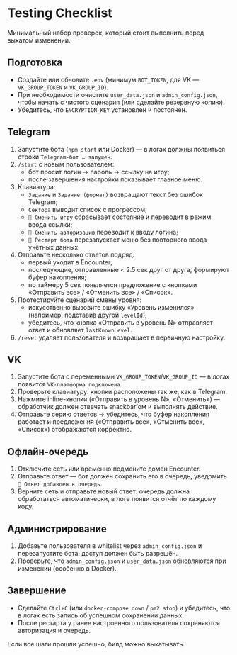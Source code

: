 # Testing Checklist

Минимальный набор проверок, который стоит выполнить перед выкатом изменений.

## Подготовка

- Создайте или обновите `.env` (минимум `BOT_TOKEN`, для VK — `VK_GROUP_TOKEN` и `VK_GROUP_ID`).
- При необходимости очистите `user_data.json` и `admin_config.json`, чтобы начать с чистого сценария (или сделайте резервную копию).
- Убедитесь, что `ENCRYPTION_KEY` установлен и постоянен.

## Telegram

1. Запустите бота (`npm start` или Docker) — в логах должны появиться строки `Telegram-бот … запущен`.
2. `/start` с новым пользователем:
   - бот просит логин → пароль → ссылку на игру;
   - после завершения настройки показывает главное меню.
3. Клавиатура:
   - `Задание` и `Задание (формат)` возвращают текст без ошибок Telegram;
   - `Сектора` выводит список с прогрессом;
   - `🔗 Сменить игру` сбрасывает состояние и переводит в режим ввода ссылки;
   - `👤 Сменить авторизацию` переводит к вводу логина;
   - `🔄 Рестарт бота` перезапускает меню без повторного ввода учётных данных.
4. Отправьте несколько ответов подряд:
   - первый уходит в Encounter;
   - последующие, отправленные < 2.5 сек друг от друга, формируют буфер накопления;
   - по таймеру 5 сек появляется предложение с кнопками «Отправить все» / «Отменить все» / «Список».
5. Протестируйте сценарий смены уровня:
   - искусственно вызовите ошибку «Уровень изменился» (например, подставив другой `levelId`);
   - убедитесь, что кнопка «Отправить в уровень N» отправляет ответ и обновляет `lastKnownLevel`.
6. `/reset` удаляет пользователя и возвращает в первичную настройку.

## VK

1. Запустите бота с переменными `VK_GROUP_TOKEN`/`VK_GROUP_ID` — в логах появится `VK-платформа подключена`.
2. Проверьте клавиатуру: кнопки расположены так же, как в Telegram.
3. Нажмите inline-кнопки («Отправить в уровень N», «Отменить») — обработчик должен отвечать snackbar’ом и выполнять действие.
4. Отправьте серию ответов → убедитесь, что буфер накопления работает и предложения («Отправить все», «Отменить все», «Список») отображаются корректно.

## Офлайн-очередь

1. Отключите сеть или временно подмените домен Encounter.
2. Отправьте ответ — бот должен сохранить его в очередь, уведомить `🔄 Ответ добавлен в очередь`.
3. Верните сеть и отправьте новый ответ: очередь должна обработаться автоматически, в логе появится отчёт по каждому коду.

## Администрирование

1. Добавьте пользователя в whitelist через `admin_config.json` и перезапустите бота: доступ должен быть разрешён.
2. Проверьте, что `admin_config.json` и `user_data.json` обновляются при изменении (особенно в Docker).

## Завершение

- Сделайте `Ctrl+C` (или `docker-compose down` / `pm2 stop`) и убедитесь, что в логах есть запись об успешном сохранении данных.
- После рестарта у ранее настроенного пользователя сохраняются авторизация и очередь.

Если все шаги прошли успешно, билд можно выкатывать.
